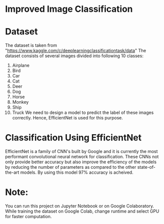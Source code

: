 # Improved Image Classification

# Dataset
The dataset is taken from "https://www.kaggle.com/c/deeplearningclassificationtask/data"
The dataset consists of several images divided into following 10 classes: 
1. Airplane
2. Bird
3. Car
4. Cat
5. Deer
6. Dog
7. Horse
8. Monkey
9. Ship
10. Truck
We need to design a model to predict the label of these images correctly. Hence, EfficientNet is used for this purpose. 

# Classification Using EfficientNet
EfficientNet is a family of CNN's built by Google and it is currently the most performant convolutional neural network for classification. These CNNs not only provide better accuracy but also improve the efficiency of the models by reducing the number of parameters as compared to the other state-of-the-art models. By using this model 97% accuracy is acheived.

# Note: 
You can run this project on Jupyter Notebook or on Google Colaboratory. While training the dataset on Google Colab, change runtime and select GPU for faster computation.
